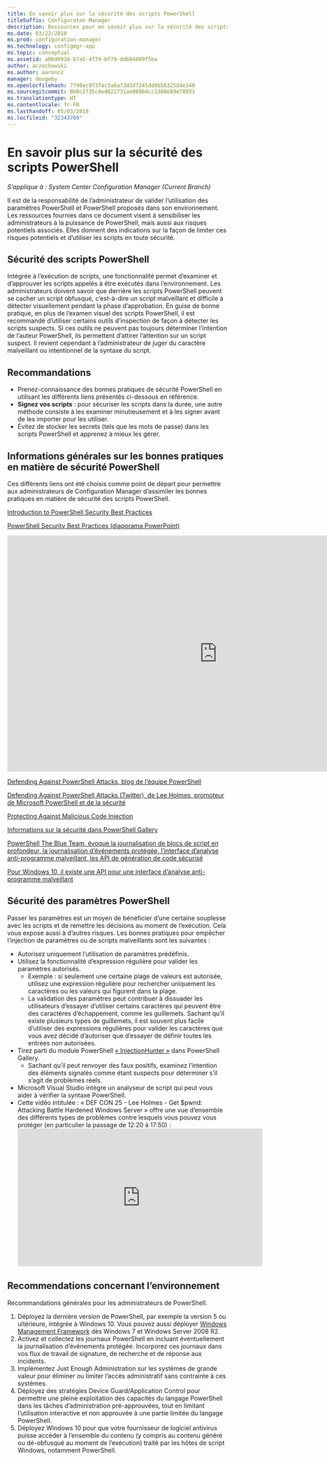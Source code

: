 ```yaml
---
title: En savoir plus sur la sécurité des scripts PowerShell
titleSuffix: Configuraton Manager
description: Ressources pour en savoir plus sur la sécurité des scripts PowerShell.
ms.date: 03/22/2018
ms.prod: configuration-manager
ms.technology: configmgr-app
ms.topic: conceptual
ms.assetid: a0bd093d-67a5-4f74-bf79-dd604889f5ba
author: aczechowski
ms.author: aaroncz
manager: dougeby
ms.openlocfilehash: 7799ac9737ac3a6a73d2d7241dd8b56325d4e340
ms.sourcegitcommit: 0b0c2735c4ed822731ae069b4cc1380e89e78933
ms.translationtype: HT
ms.contentlocale: fr-FR
ms.lasthandoff: 05/03/2018
ms.locfileid: "32343709"
---
```

# <a name="learn-more-about-powershell-script-security"></a>En savoir plus sur la sécurité des scripts PowerShell

*S’applique à : System Center Configuration Manager (Current Branch)*

Il est de la responsabilité de l’administrateur de valider l’utilisation des paramètres PowerShell et PowerShell proposés dans son environnement. Les ressources fournies dans ce document visent à sensibiliser les administrateurs à la puissance de PowerShell, mais aussi aux risques potentiels associés. Elles donnent des indications sur la façon de limiter ces risques potentiels et d’utiliser les scripts en toute sécurité.

## <a name="powershell-script-security"></a>Sécurité des scripts PowerShell
Intégrée à l’exécution de scripts, une fonctionnalité permet d’examiner et d’approuver les scripts appelés à être exécutés dans l’environnement. Les administrateurs doivent savoir que derrière les scripts PowerShell peuvent se cacher un script obfusqué, c’est-à-dire un script malveillant et difficile à détecter visuellement pendant la phase d’approbation. En guise de bonne pratique, en plus de l’examen visuel des scripts PowerShell, il est recommandé d’utiliser certains outils d’inspection de façon à détecter les scripts suspects. Si ces outils ne peuvent pas toujours déterminer l’intention de l’auteur PowerShell, ils permettent d’attirer l’attention sur un script suspect. Il revient cependant à l’administrateur de juger du caractère malveillant ou intentionnel de la syntaxe du script.

## <a name="recommendations"></a>Recommandations
- Prenez-connaissance des bonnes pratiques de sécurité PowerShell en utilisant les différents liens présentés ci-dessous en référence.
- **Signez vos scripts** : pour sécuriser les scripts dans la durée, une autre méthode consiste à les examiner minutieusement et à les signer avant de les importer pour les utiliser.
- Évitez de stocker les secrets (tels que les mots de passe) dans les scripts PowerShell et apprenez à mieux les gérer.


## <a name="general-information-about-powershell-security-best-practices"></a>Informations générales sur les bonnes pratiques en matière de sécurité PowerShell

Ces différents liens ont été choisis comme point de départ pour permettre aux administrateurs de Configuration Manager d’assimiler les bonnes pratiques en matière de sécurité des scripts PowerShell.  

[Introduction to PowerShell Security Best Practices](https://blogs.msdn.microsoft.com/powershell/2013/12/16/powershell-security-best-practices/ )

[PowerShell Security Best Practices (diaporama PowerPoint)](https://msdnshared.blob.core.windows.net/media/MSDNBlogsFS/prod.evol.blogs.msdn.com/CommunityServer.Blogs.Components.WeblogFiles/00/00/00/63/74/metablogapi/1055.PowerShell-Security-Best-Practices_3CA24C32.pptx)

<iframe src="https://channel9.msdn.com/Events/Blue-Hat-Security-Briefings/BlueHat-Security-Briefings-Fall-2013-Sessions/PowerShell-Best-Practices/player" width="960" height="540" allowFullScreen frameBorder="0"></iframe>

[Defending Against PowerShell Attacks, blog de l’équipe PowerShell](https://blogs.msdn.microsoft.com/powershell/2017/10/23/defending-against-powershell-attacks/)

[Defending Against PowerShell Attacks (Twitter), de Lee Holmes, promoteur de Microsoft PowerShell et de la sécurité](https://twitter.com/Lee_Holmes/status/922462821081694208)

[Protecting Against Malicious Code Injection](https://blogs.msdn.microsoft.com/powershell/2006/11/22/protecting-against-malicious-code-injection/)

[Informations sur la sécurité dans PowerShell Gallery](https://blogs.msdn.microsoft.com/powershell/2015/08/06/powershell-gallery-new-security-scan/)

[PowerShell The Blue Team, évoque la journalisation de blocs de script en profondeur, la journalisation d’événements protégée, l’interface d’analyse anti-programme malveillant, les API de génération de code sécurisé](https://blogs.msdn.microsoft.com/powershell/2015/06/09/powershell-the-blue-team/)

[Pour Windows 10, il existe une API pour une interface d’analyse anti-programme malveillant](https://cloudblogs.microsoft.com/microsoftsecure/2015/06/09/windows-10-to-offer-application-developers-new-malware-defenses/?source=mmpc)

## <a name="powershell-parameters-security"></a>Sécurité des paramètres PowerShell
Passer les paramètres est un moyen de bénéficier d’une certaine souplesse avec les scripts et de remettre les décisions au moment de l’exécution. Cela vous expose aussi à d’autres risques. Les bonnes pratiques pour empêcher l’injection de paramètres ou de scripts malveillants sont les suivantes :

- Autorisez uniquement l’utilisation de paramètres prédéfinis.
- Utilisez la fonctionnalité d’expression régulière pour valider les paramètres autorisés.
    - Exemple : si seulement une certaine plage de valeurs est autorisée, utilisez une expression régulière pour rechercher uniquement les caractères ou les valeurs qui figurent dans la plage.
    - La validation des paramètres peut contribuer à dissuader les utilisateurs d’essayer d’utiliser certains caractères qui peuvent être des caractères d’échappement, comme les guillemets. Sachant qu’il existe plusieurs types de guillemets, il est souvent plus facile d’utiliser des expressions régulières pour valider les caractères que vous avez décidé d’autoriser que d’essayer de définir toutes les entrées non autorisées.
- Tirez parti du module PowerShell [« InjectionHunter »](https://www.powershellgallery.com/packages/InjectionHunter/1.0.0) dans PowerShell Gallery.
    - Sachant qu’il peut renvoyer des faux positifs, examinez l’intention des éléments signalés comme étant suspects pour déterminer s’il s’agit de problèmes réels. 
- Microsoft Visual Studio intègre un analyseur de script qui peut vous aider à vérifier la syntaxe PowerShell.
- Cette vidéo intitulée : « DEF CON 25 - Lee Holmes - Get $pwnd: Attacking Battle Hardened Windows Server » offre une vue d’ensemble des différents types de problèmes contre lesquels vous pouvez vous protéger (en particulier la passage de 12:20 à 17:50) :     <iframe width="560" height="315" src="https://www.youtube.com/embed/ahxMOAAani8" frameborder="0" allow="autoplay; encrypted-media" allowfullscreen></iframe>

## <a name="environment-recommendations"></a>Recommendations concernant l’environnement
Recommandations générales pour les administrateurs de PowerShell.
1. Déployez la dernière version de PowerShell, par exemple la version 5 ou ultérieure, intégrée à Windows 10. Vous pouvez aussi déployer [Windows Management Framework](https://www.microsoft.com/en-us/download/details.aspx?id=54616) dès Windows 7 et Windows Server 2008 R2. 
2. Activez et collectez les journaux PowerShell en incluant éventuellement la journalisation d’événements protégée. Incorporez ces journaux dans vos flux de travail de signature, de recherche et de réponse aux incidents.
3. Implémentez Just Enough Administration sur les systèmes de grande valeur pour éliminer ou limiter l’accès administratif sans contrainte à ces systèmes.
4. Déployez des stratégies Device Guard/Application Control pour permettre une pleine exploitation des capacités du langage PowerShell dans les tâches d’administration pré-approuvées, tout en limitant l’utilisation interactive et non approuvée à une partie limitée du langage PowerShell.
5. Déployez Windows 10 pour que votre fournisseur de logiciel antivirus puisse accéder à l’ensemble du contenu (y compris au contenu généré ou dé-obfusqué au moment de l’exécution) traité par les hôtes de script Windows, notamment PowerShell.